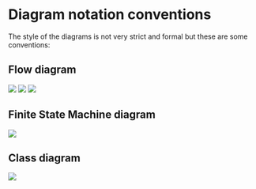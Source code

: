 # Diagram notation conventions
The style of the diagrams is not very strict and formal but these are some conventions:

## Flow diagram
![](https://www.lucidchart.com/publicSegments/view/533009fb-55b0-4ed9-ac6e-2f8d0a009433/image.png)
![](https://www.lucidchart.com/publicSegments/view/533a997c-192c-44a4-9e6d-7cef0a005bed/image.png)
![](https://www.lucidchart.com/publicSegments/view/53300a12-0a94-4528-aca1-41a50a009107/image.png)
## Finite State Machine diagram
![](https://www.lucidchart.com/publicSegments/view/53300a29-eadc-4d01-b577-33090a009107/image.png)
## Class diagram
![](https://www.lucidchart.com/publicSegments/view/53300a1e-13bc-4e71-a23c-31110a00d013/image.png)